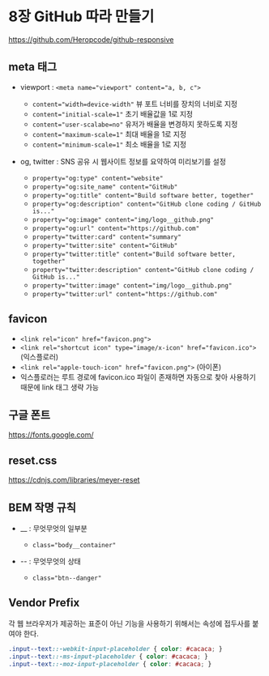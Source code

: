 # 8장 GitHub 따라 만들기

https://github.com/Heropcode/github-responsive

## meta 태그

* viewport : ```<meta name="viewport" content="a, b, c">```
    * ```content="width=device-width"``` 뷰 포트 너비를 장치의 너비로 지정
    * ```content="initial-scale=1"``` 초기 배율값을 1로 지정
    * ```content="user-scalabe=no"``` 유저가 배율을 변경하지 못하도록 지정
    * ```content="maximum-scale=1"``` 최대 배율을 1로 지정
    * ```content="minimum-scale=1"``` 최소 배율을 1로 지정

* og, twitter : SNS 공유 시 웹사이트 정보를 요약하여 미리보기를 설정
    * ```property="og:type" content="website"```
    * ```property="og:site_name" content="GitHub"```
    * ```property="og:title" content="Build software better, together"```
    * ```property="og:description" content="GitHub clone coding / GitHub is..."```
    * ```property="og:image" content="img/logo__github.png"```
    * ```property="og:url" content="https://github.com"```
    * ```property="twitter:card" content="summary"```
    * ```property="twitter:site" content="GitHub"```
    * ```property="twitter:title" content="Build software better, together"```
    * ```property="twitter:description" content="GitHub clone coding / GitHub is..."```
    * ```property="twitter:image" content="img/logo__github.png"```
    * ```property="twitter:url" content="https://github.com"```

## favicon

* ```<link rel="icon" href="favicon.png">```
* ```<link rel="shortcut icon" type="image/x-icon" href="favicon.ico">``` (익스플로러)
* ```<link rel="apple-touch-icon" href="favicon.png">``` (아이폰)
* 익스플로러는 루트 경로에 favicon.ico 파일이 존재하면 자동으로 찾아 사용하기 때문에 link 태그 생략 가능

## 구글 폰트
https://fonts.google.com/

## reset.css
https://cdnjs.com/libraries/meyer-reset

## BEM 작명 규칙

* __ : 무엇무엇의 일부분
    * ```class="body__container"```

* -- : 무엇무엇의 상태
    * ```class="btn--danger"```

## Vendor Prefix
각 웹 브라우저가 제공하는 표준이 아닌 기능을 사용하기 위해서는 속성에 접두사를 붙여야 한다.

```css
.input--text::-webkit-input-placeholder { color: #cacaca; }
.input--text::-ms-input-placeholder { color: #cacaca; }
.input--text::-moz-input-placeholder { color: #cacaca; }
```